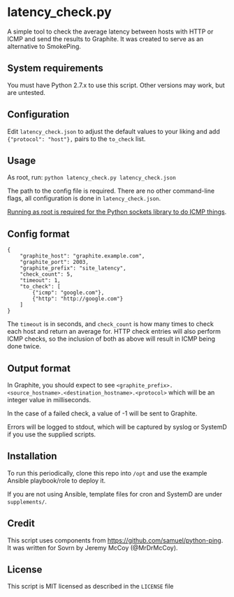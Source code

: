# latency_check.py

A simple tool to check the average latency between hosts with HTTP or ICMP and send the results to Graphite. It was created to serve as an alternative to SmokePing.

## System requirements

You must have Python 2.7.x to use this script. Other versions may work, but are untested.

## Configuration

Edit `latency_check.json` to adjust the default values to your liking and add `{"protocol": "host"},` pairs to the `to_check` list.

## Usage

As root, run: `python latency_check.py latency_check.json`

The path to the config file is required.
There are no other command-line flags, all configuration is done in `latency_check.json`.

[Running as root is required for the Python sockets library to do ICMP things](https://stackoverflow.com/questions/1189389/python-non-privileged-icmp).

## Config format

```
{
    "graphite_host": "graphite.example.com",
    "graphite_port": 2003,
    "graphite_prefix": "site_latency",
    "check_count": 5,
    "timeout": 1,
    "to_check": [
        {"icmp": "google.com"},
        {"http": "http://google.com"}
    ]
}
```

The `timeout` is in seconds, and `check_count` is how many times to check each host and return an average for.
HTTP check entries will also perform ICMP checks, so the inclusion of both as above will result in ICMP being done twice.

## Output format

In Graphite, you should expect to see `<graphite_prefix>.<source_hostname>.<destination_hostname>.<protocol>` which will be an integer value in milliseconds.

In the case of a failed check, a value of -1 will be sent to Graphite.

Errors will be logged to stdout, which will be captured by syslog or SystemD if you use the supplied scripts.

## Installation

To run this periodically, clone this repo into `/opt` and use the example Ansible playbook/role to deploy it.

If you are not using Ansible, template files for cron and SystemD are under `supplements/`.

## Credit

This script uses components from https://github.com/samuel/python-ping.
It was written for Sovrn by Jeremy McCoy (@MrDrMcCoy).

## License

This script is MIT licensed as described in the `LICENSE` file
